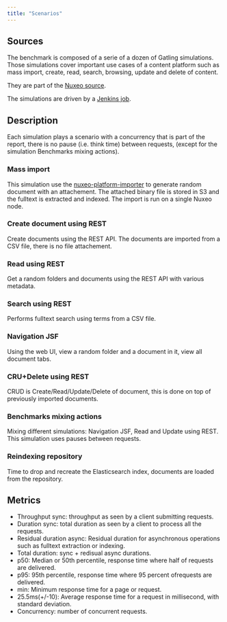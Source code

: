 ```yaml
---
title: "Scenarios"
---
```


## Sources

The benchmark is composed of a serie of a dozen of Gatling simulations.
Those simulations cover important use cases of a content platform such as mass import, create, read, search, browsing, update and delete of content. 

They are part of the [Nuxeo source](https://github.com/nuxeo/nuxeo/tree/master/nuxeo-distribution/nuxeo-distribution-cap-gatling-tests/). 

The simulations are driven by a [Jenkins job](https://github.com/nuxeo/nuxeo-bench/).


## Description

Each simulation plays a scenario with a concurrency that is part of the report, there is no pause (i.e. think time) between requests,
   (except for the simulation Benchmarks mixing actions).

### Mass import

This simulation use the [nuxeo-platform-importer](https://github.com/nuxeo/nuxeo-platform-importer/) to generate random document with an attachement.
The attached binary file is stored in S3 and the fulltext is extracted and indexed. The import is run on a single Nuxeo node.

### Create document using REST

Create documents using the REST API. The documents are imported from a CSV file, there is no file attachement.

### Read using REST

Get a random folders and documents using the REST API with various metadata.

### Search using REST

Performs fulltext search using terms from a CSV file.

### Navigation JSF

Using the web UI, view a random folder and a document in it, view all document tabs.

### CRU+Delete using REST

CRUD is Create/Read/Update/Delete of document, this is done on top of previously imported documents.

### Benchmarks mixing actions

Mixing different simulations: Navigation JSF, Read and Update using REST. This simulation uses pauses between requests.

### Reindexing repository

Time to drop and recreate the Elasticsearch index, documents are loaded from the repository.

## Metrics


- Throughput sync: throughput as seen by a client submitting requests.
- Duration sync: total duration as seen by a client to process all the requests.
- Residual duration async: Residual duration for asynchronous operations such as fulltext extraction or indexing.
- Total duration: sync + redisual async durations.
- p50: Median or 50th percentile, response time where half of requests are delivered.
- p95: 95th percentile, response time where 95 percent ofrequests are delivered.
- min: Minimum response time for a page or request.
- 25.5ms(+/-10): Average response time for a request in millisecond, with standard deviation.
- Concurrency: number of concurrent requests.